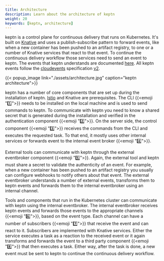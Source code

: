 ```yaml
---
title: Architecture
description: Learn about the architecture of keptn
weight: 20
keywords: [keptn, architecture]
---
```



keptn is a control plane for continuous delivery that runs on Kubernetes. It's built on [Knative](https://cloud.google.com/knative/) and uses a publish-subscribe pattern to forward events, like when a new container has been pushed to an artifact registry, to one or a number of Knative services that react to that event. To continue the continuous delivery workflow those services need to send an event to keptn. The events that keptn understands are documented [here](../../reference/custom-service/). All keptn events follow the [cloudevents](https://cloudevents.io/) specification [v2](https://github.com/cloudevents/spec/tree/v0.2).

{{< popup_image link="./assets/architecture.jpg" caption="keptn architecture">}}

keptn has a number of core components that are set up during the installation of keptn. [Istio](https://istio.io) and Knative are prerequisites. The CLI {{<emoji ":one:">}} needs to be installed on the local machine and is used to send commands to keptn. To communicate with keptn you need to know a shared secret that is generated during the installation and verified in the authentication component {{<emoji ":two:">}}. On the server side, the control component {{<emoji ":three:">}} receives the commands from the CLI and executes the requested task. To that end, it mostly uses other internal services or forwards event to the internal event broker {{<emoji ":four:">}}.

External tools can communicate with keptn through the external eventbroker component {{<emoji ":five:">}}. Again, the external tool and keptn must share a secret to validate the authenticity of an event. For example, when a new container has been pushed to an artifact registry you usually can configure webhooks to notify others about that event. The external eventbroker understands a number of external events, transforms them to keptn events and forwards them to the internal eventbroker using an internal channel.

Tools and components that run in the Kubernetes cluster can communicate with keptn using the internal eventbroker. The internal eventbroker receives keptn events and forwards those events to the appropriate channels {{<emoji ":six:">}}, based on the event type. Each channel can have a number of subscribers {{<emoji ":seven:">}} that receive the event and can react to it. Subscribers are implemented with Knative services. Either the service executes a task as a reaction to the received event or it again transforms and forwards the event to a third party component {{<emoji ":eight:">}} that then executes a task. Either way, after the task is done, a new event must be sent to keptn to continue the continuous delivery workflow.
